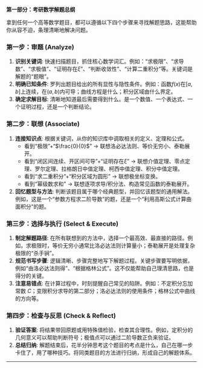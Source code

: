 **第一部分：考研数学解题总纲**

拿到任何一个高等数学题目，都可以遵循以下四个步骤来寻找解题思路，这能帮助你从容不迫，条理清晰地解决问题。

### **第一步：审题 (Analyze)**

1.  **识别关键词**: 快速扫描题目，抓住核心数学词汇。例如：“求极限”、“求导数”、“求极值”、“证明存在$\xi$”、“判断收敛性”、“计算二重积分”等。关键词是解题的“题眼”。
2.  **明确已知条件**: 罗列出题目给出的所有显性与隐性条件。例如：函数$f(x)$在$[a, b]$上连续，在$(a, b)$内可导；曲线方程是什么；积分区域由什么界定。
3.  **确定求解目标**: 清晰地知道最后需要得到什么。是一个数值、一个表达式、一个证明过程，还是一个判断结论。

### **第二步：联想 (Associate)**

1.  **连接知识点**: 根据关键词，从你的知识库中调取相关的定义、定理和公式。
    * 看到“极限”+“$\frac{0}{0}$” $\rightarrow$ 联想洛必达法则、等价无穷小、泰勒展开。
    * 看到“闭区间连续、开区间可导”+“证明存在$\xi$” $\rightarrow$ 联想介值定理、零点定理、罗尔定理、拉格朗日中值定理、柯西中值定理、积分中值定理。
    * 看到“求二重积分”+“积分区域为圆形” $\rightarrow$ 联想极坐标变换。
    * 看到“幂级数求和” $\rightarrow$ 联想逐项求导/积分法、构造常见函数的泰勒展开。
2.  **回忆题型与方法**: 判断该题目属于哪个经典题型，并回忆该题型的通用解法。例如，这是一个“参数方程求二阶导数”的题，还是一个“利用高斯公式计算曲面积分”的题。

### **第三步：选择与执行 (Select & Execute)**

1.  **制定解题路径**: 在所有联想到的方法中，选择一个最高效、最直接的路径。例如，求极限时，等价无穷小通常比洛必达法则计算量小；泰勒展开是处理复杂极限的“杀手锏”。
2.  **规范书写步骤**: 逻辑清晰、步骤完整地写下解题过程。关键步骤要写明依据，例如“由洛必达法则得”、“根据格林公式”。这不仅能帮助自己理清思路，也是得分的关键。
3.  **注意易错点**: 在计算过程中，时刻提醒自己常见的陷阱。例如：不定积分忘加常数 $C$；变限积分求导的第二部分；洛必达法则的使用条件；格林公式中曲线的方向等。

### **第四步：检查与反思 (Check & Reflect)**

1.  **验证答案**: 将结果带回原题或用特殊值检验，检查其合理性。例如，定积分的几何意义可以帮助判断符号；极值点可以通过二阶导数正负来验证。
2.  **总结归纳**: 解题结束后，花半分钟思考这个题目的考点是什么，自己在哪一步卡住了，用了哪种技巧。将同类题目的方法进行归纳，形成自己的解题体系。

---